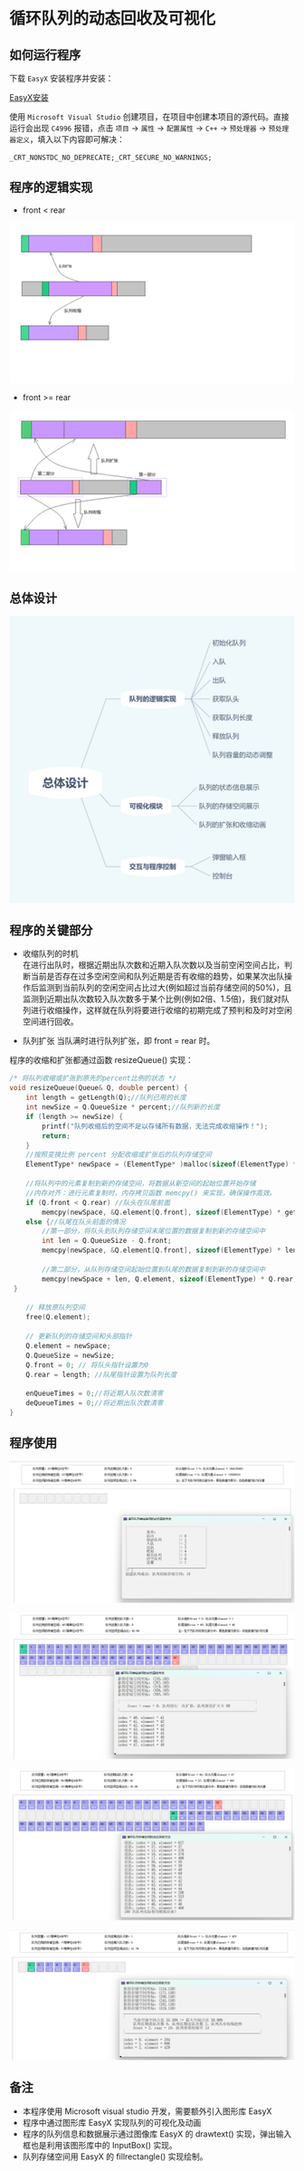 # 循环队列的动态回收及可视化

## 如何运行程序

下载 `EasyX` 安装程序并安装：

[EasyX安装](https://easyx.cn/)

使用 `Microsoft Visual Studio` 创建项目，在项目中创建本项目的源代码。直接运行会出现 `C4996` 报错，点击 `项目` -> `属性` -> `配置属性` -> `C++` -> `预处理器` -> `预处理器定义`，填入以下内容即可解决：

```text
_CRT_NONSTDC_NO_DEPRECATE;_CRT_SECURE_NO_WARNINGS;
```

## 程序的逻辑实现

* front < rear

![front < rear](./img/case1.png)

* front >= rear
  
![front >= rear](./img/case2.png)

## 总体设计

![总体设计](./img/design.png)

## 程序的关键部分

* 收缩队列的时机  
在进行出队时，根据近期出队次数和近期入队次数以及当前空闲空间占比，判断当前是否存在过多空闲空间和队列近期是否有收缩的趋势，如果某次出队操作后监测到当前队列的空闲空间占比过大(例如超过当前存储空间的50%)，且监测到近期出队次数较入队次数多于某个比例(例如2倍、1.5倍)，我们就对队列进行收缩操作，这样就在队列将要进行收缩的初期完成了预判和及时对空闲空间进行回收。

* 队列扩张
  当队满时进行队列扩张，即 front = rear 时。

程序的收缩和扩张都通过函数 resizeQueue() 实现：

```c
/* 将队列收缩或扩张到原先的percent比例的状态 */
void resizeQueue(Queue& Q, double percent) {
    int length = getLength(Q);//队列已用的长度
    int newSize = Q.QueueSize * percent;//队列新的长度
    if (length >= newSize) {
        printf("队列收缩后的空间不足以存储所有数据，无法完成收缩操作！");
        return;
    }
    //按照变换比例 percent 分配收缩或扩张后的队列存储空间
    ElementType* newSpace = (ElementType* )malloc(sizeof(ElementType) * newSize);

    //将队列中的元素复制到新的存储空间，将数据从新空间的起始位置开始存储
    //内存对齐：进行元素复制时，内存拷贝函数 memcpy() 来实现，确保操作高效。
    if (Q.front < Q.rear) //队头在队尾前面
        memcpy(newSpace, &Q.element[Q.front], sizeof(ElementType) * getLength(Q));
    else {//队尾在队头前面的情况
        //第一部分，将队头到队列存储空间末尾位置的数据复制到新的存储空间中
        int len = Q.QueueSize - Q.front;
        memcpy(newSpace, &Q.element[Q.front], sizeof(ElementType) * len);

        //第二部分，从队列存储空间起始位置到队尾的数据复制到新的存储空间中
        memcpy(newSpace + len, Q.element, sizeof(ElementType) * Q.rear);
 }

    // 释放原队列空间
    free(Q.element);

    // 更新队列的存储空间和头部指针
    Q.element = newSpace;
    Q.QueueSize = newSize;
    Q.front = 0; // 将队头指针设置为0
    Q.rear = length; //队尾指针设置为队列长度

    enQueueTimes = 0;//将近期入队次数清零
    deQueueTimes = 0;//将近期出队次数清零
}
```

## 程序使用

![创建队列](./img/create.png)

![入队](./img/push.png)

![模拟](./img/test.png)

![出队](./img/dequeue.png)

## 备注

* 本程序使用 Microsoft visual studio 开发，需要额外引入图形库 EasyX
* 程序中通过图形库 EasyX 实现队列的可视化及动画
* 程序的队列信息和数据展示通过图像库 EasyX 的 drawtext() 实现，弹出输入框也是利用该图形库中的 InputBox() 实现。
* 队列存储空间用 EasyX 的 fillrectangle() 实现绘制。
